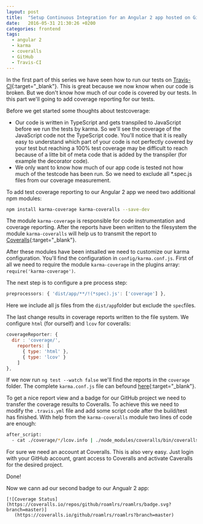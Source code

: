 ```yaml
---
layout: post
title:  "Setup Continuous Integration for an Angular 2 app hosted on GitHub - Part II"
date:   2016-05-31 21:30:26 +0200
categories: frontend
tags: 
  - angular 2
  - karma
  - coveralls
  - GitHub
  - Travis-CI
---
```


In the first part of this series we have seen how to run our tests on [Travis-CI][travis-ci]{:target="_blank"}. This is great because we now know when our code is broken. But we don't know how much of our code is covered by our tests. In this part we'll going to add coverage reporting for our tests.

<!-- more -->
Before we get started some thoughts about testcoverage:

- Our code is written in TypeScript and gets transpiled to JavaScript before we run the tests by karma. So we'll see the coverage of the JavaScript code not the TypeScript code. You'll notice that it is really easy to understand which part of your code is not perfectly covered by your test but reaching a 100% test coverage may be difficult to reach because of a litte bit of meta code that is added by the transpiler (for example the decorator code).
- We only want to know how much of our app code is tested not how much of the testcode has been run. So we need to exclude all *.spec.js files from our coverage measurement.

To add test coverage reporting to our Angular 2 app we need two additional npm modules:

```bash
npm install karma-coverage karma-coveralls --save-dev
```
The module `karma-coverage` is responsible for code instrumentation and coverage reporting. After the reports have been written to the filesystem the module `karma-coveralls` will help us to transmit the report to [Coveralls][coveralls]{:target="_blank"}.

After these modules have been intsalled we need to customize our karma configuration. You'll find the configuration in `config/karma.conf.js`. First of all we need to require the module `karma-coverage` in the plugins array: `require('karma-coverage')`.

The next step is to configure a pre process step:

```javascript
preprocessors: { 'dist/app/**/!(*spec).js': ['coverage'] },
````
Here we include all js files from the `dist/app`folder but exclude the `spec`files.

The last change results in coverage reports written to the file system. We configure `html` (for ourself) and `lcov` for coveralls:

```javascript
coverageReporter: {
  dir : 'coverage/',
    reporters: [
      { type: 'html' },
      { type: 'lcov' }
    ]
},
```
If we now run `ng test --watch false` we'll find the reports in the `coverage` folder. The complete `karma.conf.js` file can befound [here](https://github.com/roamlrs/roamlrs/blob/538288a4b188154ed950455295a19eaf5210ede0/config/karma.conf.js){:target="_blank"}.

To get a nice report view and a badge for our GitHub project we need to transfer the coverage results to Coveralls. To achieve this we need to modify the `.travis.yml` file and add some script code after the build/test has finished. With help from the `karma-coveralls` module two lines of code are enough:

```bash
after_script:
  - cat ./coverage/*/lcov.info | ./node_modules/coveralls/bin/coveralls.js
``` 
For sure we need an account at Coveralls. This is also very easy. Just login with your GitHub account, grant access to Coveralls and activate Caveralls for the desired project.

Done!

Now we cann ad our second badge to our Angualr 2 app:

```
[![Coverage Status](https://coveralls.io/repos/github/roamlrs/roamlrs/badge.svg?branch=master)]
   (https://coveralls.io/github/roamlrs/roamlrs?branch=master)
```



[roamlrs]:https://github.com/roamlrs/roamlrs
[angular2]: https://angular.io
[angular-cli]: https://github.com/angular/angular-cli#usage
[travis-ci]: https://travis-ci.org
[travis-ci-chrome]: http://blog.500tech.com/setting-up-travis-ci-to-run-tests-on-latest-google-chrome-version/
[travis-trusty]: https://docs.travis-ci.com/user/trusty-ci-environment#tl%3Bdr---Using-Trusty
[coveralls]:https://coveralls.io/
[saucelabs]:https://saucelabs.com/